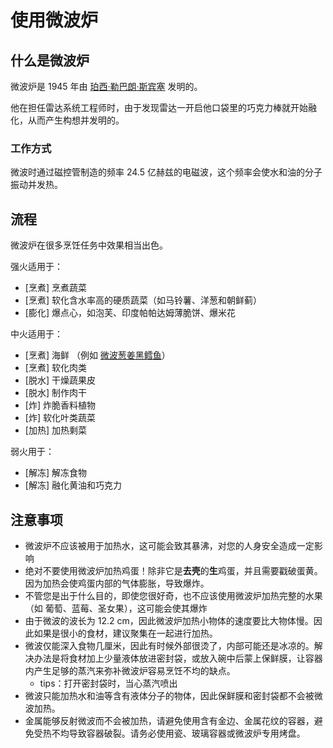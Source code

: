 # 使用微波炉

## 什么是微波炉

微波炉是 1945 年由 [珀西·勒巴朗·斯宾塞](https://en.wikipedia.org/wiki/Percy_Spencer) 发明的。

他在担任雷达系统工程师时，由于发现雷达一开启他口袋里的巧克力棒就开始融化，从而产生构想并发明的。

### 工作方式

微波时通过磁控管制造的频率 24.5 亿赫兹的电磁波，这个频率会使水和油的分子振动并发热。

## 流程

微波炉在很多烹饪任务中效果相当出色。

强火适用于：

- [烹煮] 烹煮蔬菜
- [烹煮] 软化含水率高的硬质蔬菜（如马铃薯、洋葱和朝鲜蓟）
- [膨化] 爆点心，如泡芙、印度帕帕达姆薄脆饼、爆米花

中火适用于：

- [烹煮] 海鲜 （例如 [微波葱姜黑鳕鱼](..//aquatic/微波葱姜黑鳕鱼.md)）
- [烹煮] 软化肉类
- [脱水] 干燥蔬果皮
- [脱水] 制作肉干
- [炸] 炸脆香料植物
- [炸] 软化叶类蔬菜
- [加热] 加热剩菜

弱火用于：

- [解冻] 解冻食物
- [解冻] 融化黄油和巧克力

## 注意事项

- 微波炉不应该被用于加热水，这可能会致其暴沸，对您的人身安全造成一定影响
- 绝对不要使用微波炉加热鸡蛋！除非它是**去壳**的**生**鸡蛋，并且需要戳破蛋黄。因为加热会使鸡蛋内部的气体膨胀，导致爆炸。
- 不管您是出于什么目的，即使您很好奇，也不应该使用微波炉加热完整的水果（如 葡萄、蓝莓、圣女果），这可能会使其爆炸
- 由于微波的波长为 12.2 cm，因此微波炉加热小物体的速度要比大物体慢。因此如果是很小的食材，建议聚集在一起进行加热。
- 微波仅能深入食物几厘米，因此有时候外部很烫了，内部可能还是冰凉的。解决办法是将食材加上少量液体放进密封袋，或放入碗中后蒙上保鲜膜，让容器内产生足够的蒸汽来弥补微波炉容易烹饪不均的缺点。
  - tips：打开密封袋时，当心蒸汽喷出
- 微波只能加热水和油等含有液体分子的物体，因此保鲜膜和密封袋都不会被微波加热。
- 金属能够反射微波而不会被加热，请避免使用含有金边、金属花纹的容器，避免受热不均导致容器破裂。请务必使用瓷、玻璃容器或微波炉专用烤盘。
